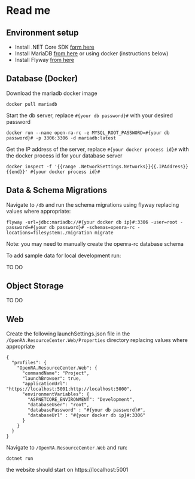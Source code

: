 # Read me

## Environment setup
* Install .NET Core SDK [form here](https://dotnet.microsoft.com/download)
* Install MariaDB [from here](https://mariadb.org/download/) or using docker (instructions below)
* Install Flyway [from here](https://flywaydb.org/download/)

## Database (Docker)
Download the mariadb docker image

`docker pull mariadb`

Start the db server, replace `#{your db password}#` with your desired password

`docker run --name open-ra-rc -e MYSQL_ROOT_PASSWORD=#{your db password}# -p 3306:3306 -d mariadb:latest`

Get the IP address of the server, replace `#{your docker process id}#` with the docker process id for your database server

`docker inspect -f '{{range .NetworkSettings.Networks}}{{.IPAddress}}{{end}}' #{your docker process id}#`

## Data & Schema Migrations

Navigate to `/db` and run the schema migrations using flyway replacing values where appropriate:

`flyway -url=jdbc:mariadb://#{your docker db ip}#:3306 -user=root -password=#{your db password}# -schemas=openra-rc -locations=filesystem:./migration migrate`

Note: you may need to manually create the openra-rc database schema

To add sample data for local development run:

TO DO

## Object Storage
TO DO

## Web
Create the following launchSettings.json file in the `/OpenRA.ResourceCenter.Web/Properties` directory replacing values where appropriate 

```
{
  "profiles": {
    "OpenRA.ResourceCenter.Web": {
      "commandName": "Project",
      "launchBrowser": true,
      "applicationUrl": "https://localhost:5001;http://localhost:5000",
      "environmentVariables": {
        "ASPNETCORE_ENVIRONMENT": "Development",
        "databaseUser": "root",
        "databasePassword" : "#{your db password}#",
        "databaseUrl" : "#{your docker db ip}#:3306"
      }
    }
  }
}

```

Navigate to `/OpenRA.ResourceCenter.Web` and run:

`dotnet run`

the website should start on https://localhost:5001




